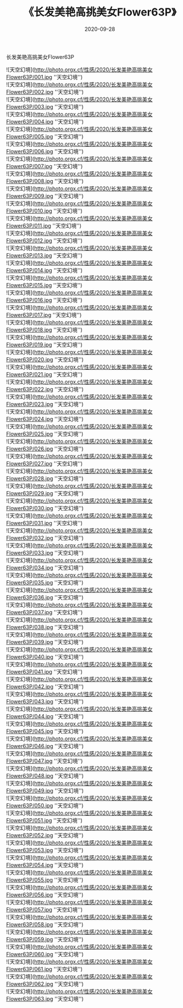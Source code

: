 ﻿---
layout: post
title: 《长发美艳高挑美女Flower63P》
date: 2020-09-28
img: http://photo.orgx.cf/性感/2020/长发美艳高挑美女Flower63P/000.jpg
tags: [美女,性感,泳衣]
---

长发美艳高挑美女Flower63P



![天空幻境](http://photo.orgx.cf/性感/2020/长发美艳高挑美女Flower63P/001.jpg ''天空幻境'')<br>
![天空幻境](http://photo.orgx.cf/性感/2020/长发美艳高挑美女Flower63P/002.jpg ''天空幻境'')<br>
![天空幻境](http://photo.orgx.cf/性感/2020/长发美艳高挑美女Flower63P/003.jpg ''天空幻境'')<br>
![天空幻境](http://photo.orgx.cf/性感/2020/长发美艳高挑美女Flower63P/004.jpg ''天空幻境'')<br>
![天空幻境](http://photo.orgx.cf/性感/2020/长发美艳高挑美女Flower63P/005.jpg ''天空幻境'')<br>
![天空幻境](http://photo.orgx.cf/性感/2020/长发美艳高挑美女Flower63P/006.jpg ''天空幻境'')<br>
![天空幻境](http://photo.orgx.cf/性感/2020/长发美艳高挑美女Flower63P/007.jpg ''天空幻境'')<br>
![天空幻境](http://photo.orgx.cf/性感/2020/长发美艳高挑美女Flower63P/008.jpg ''天空幻境'')<br>
![天空幻境](http://photo.orgx.cf/性感/2020/长发美艳高挑美女Flower63P/009.jpg ''天空幻境'')<br>
![天空幻境](http://photo.orgx.cf/性感/2020/长发美艳高挑美女Flower63P/010.jpg ''天空幻境'')<br>
![天空幻境](http://photo.orgx.cf/性感/2020/长发美艳高挑美女Flower63P/011.jpg ''天空幻境'')<br>
![天空幻境](http://photo.orgx.cf/性感/2020/长发美艳高挑美女Flower63P/012.jpg ''天空幻境'')<br>
![天空幻境](http://photo.orgx.cf/性感/2020/长发美艳高挑美女Flower63P/013.jpg ''天空幻境'')<br>
![天空幻境](http://photo.orgx.cf/性感/2020/长发美艳高挑美女Flower63P/014.jpg ''天空幻境'')<br>
![天空幻境](http://photo.orgx.cf/性感/2020/长发美艳高挑美女Flower63P/015.jpg ''天空幻境'')<br>
![天空幻境](http://photo.orgx.cf/性感/2020/长发美艳高挑美女Flower63P/016.jpg ''天空幻境'')<br>
![天空幻境](http://photo.orgx.cf/性感/2020/长发美艳高挑美女Flower63P/017.jpg ''天空幻境'')<br>
![天空幻境](http://photo.orgx.cf/性感/2020/长发美艳高挑美女Flower63P/018.jpg ''天空幻境'')<br>
![天空幻境](http://photo.orgx.cf/性感/2020/长发美艳高挑美女Flower63P/019.jpg ''天空幻境'')<br>
![天空幻境](http://photo.orgx.cf/性感/2020/长发美艳高挑美女Flower63P/020.jpg ''天空幻境'')<br>
![天空幻境](http://photo.orgx.cf/性感/2020/长发美艳高挑美女Flower63P/021.jpg ''天空幻境'')<br>
![天空幻境](http://photo.orgx.cf/性感/2020/长发美艳高挑美女Flower63P/022.jpg ''天空幻境'')<br>
![天空幻境](http://photo.orgx.cf/性感/2020/长发美艳高挑美女Flower63P/023.jpg ''天空幻境'')<br>
![天空幻境](http://photo.orgx.cf/性感/2020/长发美艳高挑美女Flower63P/024.jpg ''天空幻境'')<br>
![天空幻境](http://photo.orgx.cf/性感/2020/长发美艳高挑美女Flower63P/025.jpg ''天空幻境'')<br>
![天空幻境](http://photo.orgx.cf/性感/2020/长发美艳高挑美女Flower63P/026.jpg ''天空幻境'')<br>
![天空幻境](http://photo.orgx.cf/性感/2020/长发美艳高挑美女Flower63P/027.jpg ''天空幻境'')<br>
![天空幻境](http://photo.orgx.cf/性感/2020/长发美艳高挑美女Flower63P/028.jpg ''天空幻境'')<br>
![天空幻境](http://photo.orgx.cf/性感/2020/长发美艳高挑美女Flower63P/029.jpg ''天空幻境'')<br>
![天空幻境](http://photo.orgx.cf/性感/2020/长发美艳高挑美女Flower63P/030.jpg ''天空幻境'')<br>
![天空幻境](http://photo.orgx.cf/性感/2020/长发美艳高挑美女Flower63P/031.jpg ''天空幻境'')<br>
![天空幻境](http://photo.orgx.cf/性感/2020/长发美艳高挑美女Flower63P/032.jpg ''天空幻境'')<br>
![天空幻境](http://photo.orgx.cf/性感/2020/长发美艳高挑美女Flower63P/033.jpg ''天空幻境'')<br>
![天空幻境](http://photo.orgx.cf/性感/2020/长发美艳高挑美女Flower63P/034.jpg ''天空幻境'')<br>
![天空幻境](http://photo.orgx.cf/性感/2020/长发美艳高挑美女Flower63P/035.jpg ''天空幻境'')<br>
![天空幻境](http://photo.orgx.cf/性感/2020/长发美艳高挑美女Flower63P/036.jpg ''天空幻境'')<br>
![天空幻境](http://photo.orgx.cf/性感/2020/长发美艳高挑美女Flower63P/037.jpg ''天空幻境'')<br>
![天空幻境](http://photo.orgx.cf/性感/2020/长发美艳高挑美女Flower63P/038.jpg ''天空幻境'')<br>
![天空幻境](http://photo.orgx.cf/性感/2020/长发美艳高挑美女Flower63P/039.jpg ''天空幻境'')<br>
![天空幻境](http://photo.orgx.cf/性感/2020/长发美艳高挑美女Flower63P/040.jpg ''天空幻境'')<br>
![天空幻境](http://photo.orgx.cf/性感/2020/长发美艳高挑美女Flower63P/041.jpg ''天空幻境'')<br>
![天空幻境](http://photo.orgx.cf/性感/2020/长发美艳高挑美女Flower63P/042.jpg ''天空幻境'')<br>
![天空幻境](http://photo.orgx.cf/性感/2020/长发美艳高挑美女Flower63P/043.jpg ''天空幻境'')<br>
![天空幻境](http://photo.orgx.cf/性感/2020/长发美艳高挑美女Flower63P/044.jpg ''天空幻境'')<br>
![天空幻境](http://photo.orgx.cf/性感/2020/长发美艳高挑美女Flower63P/045.jpg ''天空幻境'')<br>
![天空幻境](http://photo.orgx.cf/性感/2020/长发美艳高挑美女Flower63P/046.jpg ''天空幻境'')<br>
![天空幻境](http://photo.orgx.cf/性感/2020/长发美艳高挑美女Flower63P/047.jpg ''天空幻境'')<br>
![天空幻境](http://photo.orgx.cf/性感/2020/长发美艳高挑美女Flower63P/048.jpg ''天空幻境'')<br>
![天空幻境](http://photo.orgx.cf/性感/2020/长发美艳高挑美女Flower63P/049.jpg ''天空幻境'')<br>
![天空幻境](http://photo.orgx.cf/性感/2020/长发美艳高挑美女Flower63P/050.jpg ''天空幻境'')<br>
![天空幻境](http://photo.orgx.cf/性感/2020/长发美艳高挑美女Flower63P/051.jpg ''天空幻境'')<br>
![天空幻境](http://photo.orgx.cf/性感/2020/长发美艳高挑美女Flower63P/052.jpg ''天空幻境'')<br>
![天空幻境](http://photo.orgx.cf/性感/2020/长发美艳高挑美女Flower63P/053.jpg ''天空幻境'')<br>
![天空幻境](http://photo.orgx.cf/性感/2020/长发美艳高挑美女Flower63P/054.jpg ''天空幻境'')<br>
![天空幻境](http://photo.orgx.cf/性感/2020/长发美艳高挑美女Flower63P/055.jpg ''天空幻境'')<br>
![天空幻境](http://photo.orgx.cf/性感/2020/长发美艳高挑美女Flower63P/056.jpg ''天空幻境'')<br>
![天空幻境](http://photo.orgx.cf/性感/2020/长发美艳高挑美女Flower63P/057.jpg ''天空幻境'')<br>
![天空幻境](http://photo.orgx.cf/性感/2020/长发美艳高挑美女Flower63P/058.jpg ''天空幻境'')<br>
![天空幻境](http://photo.orgx.cf/性感/2020/长发美艳高挑美女Flower63P/059.jpg ''天空幻境'')<br>
![天空幻境](http://photo.orgx.cf/性感/2020/长发美艳高挑美女Flower63P/060.jpg ''天空幻境'')<br>
![天空幻境](http://photo.orgx.cf/性感/2020/长发美艳高挑美女Flower63P/061.jpg ''天空幻境'')<br>
![天空幻境](http://photo.orgx.cf/性感/2020/长发美艳高挑美女Flower63P/062.jpg ''天空幻境'')<br>
![天空幻境](http://photo.orgx.cf/性感/2020/长发美艳高挑美女Flower63P/063.jpg ''天空幻境'')<br>